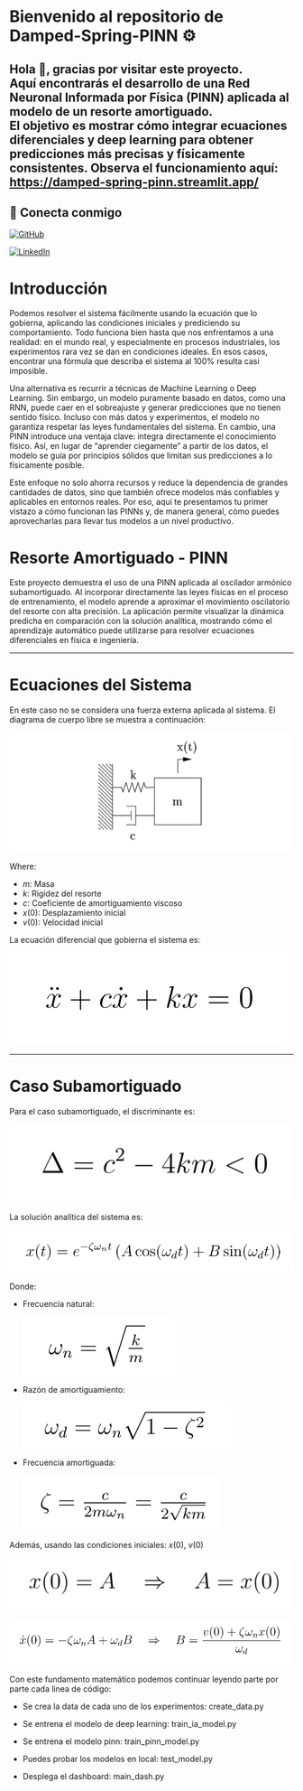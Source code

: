 # Bienvenido al repositorio de Damped-Spring-PINN ⚙️

Hola 👋, gracias por visitar este proyecto.  
Aquí encontrarás el desarrollo de una **Red Neuronal Informada por Física (PINN)** aplicada al modelo de un **resorte amortiguado**.  
El objetivo es mostrar cómo integrar ecuaciones diferenciales y deep learning para obtener predicciones más precisas y físicamente consistentes.
Observa el funcionamiento aquí: https://damped-spring-pinn.streamlit.app/
---

## 🔗 Conecta conmigo  

[![GitHub](https://img.shields.io/badge/GitHub-000?style=for-the-badge&logo=github&logoColor=white)](https://github.com/Lenin05) 

[![LinkedIn](https://img.shields.io/badge/LinkedIn-0e76a8?style=for-the-badge&logo=linkedin&logoColor=white)](https://www.linkedin.com/in/lenin-brandon-quezada-ju%C3%A1rez-a464b3257/)  


# Introducción

Podemos resolver el sistema fácilmente usando la ecuación que lo gobierna, aplicando las condiciones iniciales y prediciendo su comportamiento. Todo funciona bien hasta que nos enfrentamos a una realidad: en el mundo real, y especialmente en procesos industriales, los experimentos rara vez se dan en condiciones ideales. En esos casos, encontrar una fórmula que describa el sistema al 100% resulta casi imposible.

Una alternativa es recurrir a técnicas de Machine Learning o Deep Learning. Sin embargo, un modelo puramente basado en datos, como una RNN, puede caer en el sobreajuste y generar predicciones que no tienen sentido físico. Incluso con más datos y experimentos, el modelo no garantiza respetar las leyes fundamentales del sistema. En cambio, una PINN introduce una ventaja clave: integra directamente el conocimiento físico. Así, en lugar de “aprender ciegamente” a partir de los datos, el modelo se guía por principios sólidos que limitan sus predicciones a lo físicamente posible.

Este enfoque no solo ahorra recursos y reduce la dependencia de grandes cantidades de datos, sino que también ofrece modelos más confiables y aplicables en entornos reales. Por eso, aquí te presentamos tu primer vistazo a cómo funcionan las PINNs y, de manera general, cómo puedes aprovecharlas para llevar tus modelos a un nivel productivo.



# Resorte Amortiguado - PINN

Este proyecto demuestra el uso de una PINN aplicada al oscilador armónico subamortiguado.
Al incorporar directamente las leyes físicas en el proceso de entrenamiento, el modelo aprende a aproximar el movimiento oscilatorio del resorte con alta precisión.
La aplicación permite visualizar la dinámica predicha en comparación con la solución analítica, mostrando cómo el aprendizaje automático puede utilizarse para resolver ecuaciones diferenciales en física e ingeniería.

---

# Ecuaciones del Sistema

En este caso no se considera una fuerza externa aplicada al sistema. El diagrama de cuerpo libre se muestra a continuación:

![DCL](Damped_Spring/artifacts/dcl.png)

Where:  
- $m$: Masa  
- $k$: Rigidez del resorte
- $c$: Coeficiente de amortiguamiento viscoso 
- $x(0)$: Desplazamiento inicial
- $v(0)$: Velocidad inicial 

La ecuación diferencial que gobierna el sistema es:

![equation1](Damped_Spring/artifacts/eq1_expresion_general.PNG)

---

# Caso Subamortiguado

Para el caso subamortiguado, el discriminante es:

![equation2](Damped_Spring/artifacts/eq2_discriminante.PNG)

La solución analítica del sistema es:

![equation3](Damped_Spring/artifacts/eq3_solucion_general.PNG)

Donde:
- Frecuencia natural: 

  ![variable1](Damped_Spring/artifacts/frecuencia_natural.PNG)

- Razón de amortiguamiento:

  ![variable2](Damped_Spring/artifacts/frecuencia_amortiguada.PNG)

- Frecuencia amortiguada:  

  ![variable3](Damped_Spring/artifacts/razon_de_amortiguamiento.PNG)

Además, usando las condiciones iniciales:  $x(0)$, $v(0)$

![equation4](Damped_Spring/artifacts/calculo_A.PNG)

![equation5](Damped_Spring/artifacts/calculo_B.PNG)


Con este fundamento matemático podemos continuar leyendo parte por parte cada linea de código:

- Se crea la data de cada uno de los experimentos: create_data.py

- Se entrena el modelo de deep learning: train_ia_model.py

- Se entrena el modelo pinn: train_pinn_model.py

- Puedes probar los modelos en local: test_model.py

- Desplega el dashboard: main_dash.py

